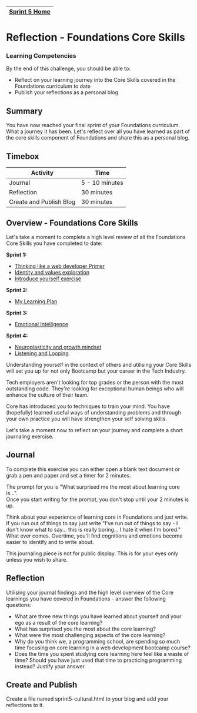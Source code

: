 [Sprint 5 Home](README.md)|
---|

# Reflection - Foundations Core Skills

### Learning Competencies
By the end of this challenge, you should be able to:

- Reflect on your learning journey into the Core Skills covered in the Foundations curriculum to date
- Publish your reflections as a personal blog

## Summary
You have now reached your final sprint of your Foundations curriculum.  What a journey it has been.  Let's reflect over all you have learned as part of the core skills component of Foundations and share this as a personal blog. 

## Timebox
Activity | Time|
------------|----------|
Journal | 5 - 10 minutes
Reflection | 30 minutes
Create and Publish Blog  | 30 minutes

## Overview - Foundations Core Skills
Let's take a moment to complete a high level review of all the Foundations Core Skills you have completed to date:

__Sprint 1:__
 - [Thinking like a web developer Primer](/sprints/sprint-1/c2-think-like-a-programmer-primer.md)   
 - [Identity and values exploration](/sprints/sprint-1/c3-identity-and-values.md) 
 - [Introduce yourself exercise](/sprints/sprint-1/c4-introduce-yourself.md)  
 
 __Sprint 2:__
 - [My Learning Plan](/sprints/sprint-2/c1-cultural-blog-and-learning-plan.md)
 
 __Sprint 3:__
 - [Emotional Intelligence](/sprints/sprint-3/c1-emotional-intelligence.md)
 
 __Sprint 4:__
 - [Neuroplasticity and growth mindset](/sprints/sprint-4/c1-neuroplasticity-growth-mindset.md)
 - [Listening and Looping](/resources/listening-looping.md)


Understanding yourself in the context of others and utilising your Core Skills will set you up for not only Bootcamp but your career in the Tech Industry.

Tech employers aren't looking for top grades or the person with the most outstanding code.  They're looking for exceptional human beings who will enhance the culture of their team. 

Core has introduced you to techniques to train your mind.  You have (hopefully) learned useful ways of understanding problems and through your own practice you will have strengthen your self solving skills.

Let's take a moment now to reflect on your journey and complete a short journaling exercise.


## Journal

To complete this exercise you can either open a blank text document or grab a pen and paper and set a timer for 2 minutes.

The prompt for you is "What surprised me the most about learning core is...".\
Once you start writing for the prompt, you don't stop until your 2 minutes is up.  

Think about your experience of learning core in Foundations and just write.  
If you run out of things to say just write "I've run out of things to say - I don't know what to say... this is really boring... I hate it when I'm bored."  What ever comes.  Overtime, you'll find cognitions and emotions become easier to identify and to write about.  

This journaling piece is not for public display.  This is for your eyes only unless you wish to share.   


## Reflection

Utilising your journal findings and the high level overview of the Core learnings you have covered in Foundations - answer the following questions:

- What are three new things you have learned about yourself and your ego as a result of the core learning?
- What has surprised you the most about the core learning?
- What were the most challenging aspects of the core learning?
- Why do you think we, a programming school, are spending so much time focusing on core learning in a web development bootcamp course?
- Does the time you spent studying core learning here feel like a waste of time? Should you have just used that time to practicing programming instead? Justify your answer.

## Create and Publish

Create a file named sprint5-cultural.html to your blog and add your reflections to it. 

